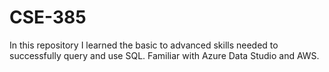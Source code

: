# CSE-385
In this repository I learned the basic to advanced skills needed to successfully query and use SQL. Familiar with Azure Data Studio and AWS.
